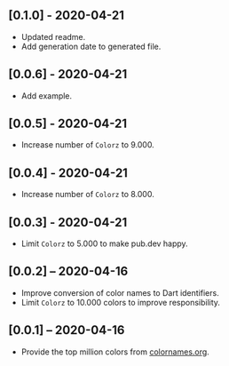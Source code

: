 ## [0.1.0] - 2020-04-21

* Updated readme.
* Add generation date to generated file.

## [0.0.6] - 2020-04-21

* Add example.

## [0.0.5] - 2020-04-21

* Increase number of `Colorz` to 9.000.

## [0.0.4] - 2020-04-21

* Increase number of `Colorz` to 8.000.

## [0.0.3] - 2020-04-21

* Limit `Colorz` to 5.000 to make pub.dev happy.

## [0.0.2] – 2020-04-16

* Improve conversion of color names to Dart identifiers.
* Limit `Colorz` to 10.000 colors to improve responsibility.

## [0.0.1] – 2020-04-16

* Provide the top million colors from [colornames.org](https://colornames.org/).
